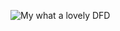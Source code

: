 ![My what a lovely DFD](https://cloud.githubusercontent.com/assets/25205051/23239257/c6fdf934-f92b-11e6-9f68-4b0ad32c0216.PNG)
